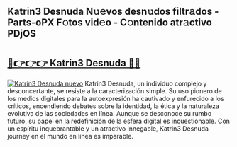 ## Katrin3 Desnuda N𝚞𝚎vos desn𝚞dos filtr𝚊dos - Parts-oPX F𝚘tos vid𝚎o - C𝚘ntenido atr𝚊ctivo PDjOS

# <h2><a href="http://mb8weg.tromn.icu/?c=Katrin3+Desnuda">🔗👉👉👉 Katrin3 Desnuda 🔗🔗</a></h2>

[![Katrin3 Desnuda nuevo](https://i.imgur.com/pEAQMta.gif)](http://mb8weg.tromn.icu/?c=Katrin3+Desnuda)
Katrin3 Desnuda, un individuo complejo y desconcertante, se resiste a la caracterización simple. Su uso pionero de los medios digitales para la autoexpresión ha cautivado y enfurecido a los críticos, encendiendo debates sobre la identidad, la ética y la naturaleza evolutiva de las sociedades en línea. Aunque se desconoce su rumbo futuro, su papel en la redefinición de la esfera digital es incuestionable. Con un espíritu inquebrantable y un atractivo innegable, Katrin3 Desnuda journey en el mundo en línea es imparable.
